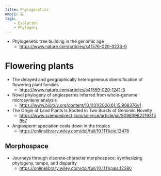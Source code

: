 ```yaml
---
title: Phylogenetics
emoji: 💻
tags:
    - Evolution
    - Phylogeny
---
```


* Phylogenetic tree building in the genomic age
    - https://www.nature.com/articles/s41576-020-0233-0

# Flowering plants
* The delayed and geographically heterogeneous diversification of flowering plant families
    - https://www.nature.com/articles/s41559-020-1241-3
* Novel phylogeny of angiosperms inferred from whole-genome microsynteny analysis
    - https://www.biorxiv.org/content/10.1101/2020.01.15.908376v1
* The Origin of Land Plants Is Rooted in Two Bursts of Genomic Novelty
    - https://www.sciencedirect.com/science/article/pii/S0960982219315957
* Angiosperm speciation cools down in the tropics
    - https://onlinelibrary.wiley.com/doi/full/10.1111/ele.13476

## Morphospace
* Journeys through discrete‐character morphospace: synthesizing phylogeny, tempo, and disparity
    - https://onlinelibrary.wiley.com/doi/full/10.1111/pala.12380